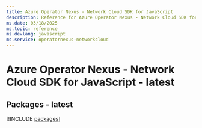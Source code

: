 ```yaml
---
title: Azure Operator Nexus - Network Cloud SDK for JavaScript
description: Reference for Azure Operator Nexus - Network Cloud SDK for JavaScript
ms.date: 03/18/2025
ms.topic: reference
ms.devlang: javascript
ms.service: operatornexus-networkcloud
---
```

# Azure Operator Nexus - Network Cloud SDK for JavaScript - latest
## Packages - latest
[!INCLUDE [packages](operator-nexus---network-cloud-index.md)]